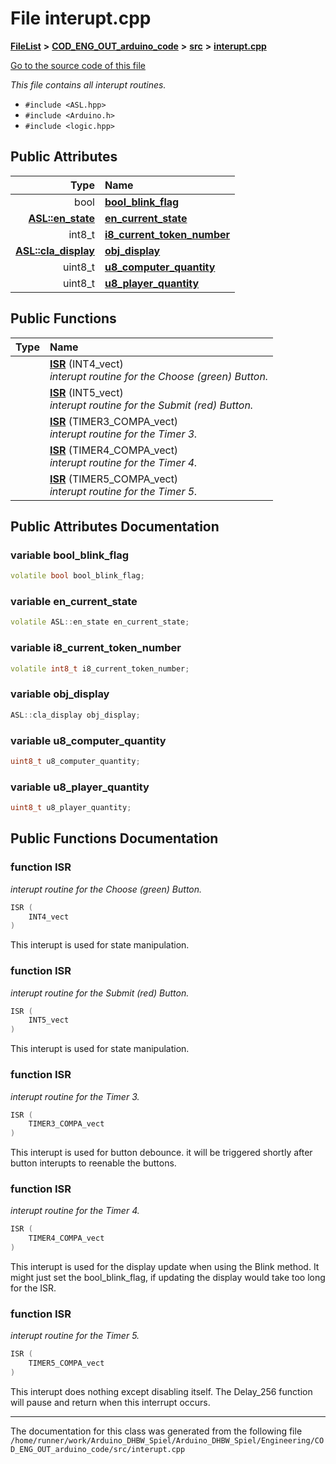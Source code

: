 

# File interupt.cpp



[**FileList**](files.md) **>** [**COD\_ENG\_OUT\_arduino\_code**](dir_e46236678326602fb51a33a9a20e1fb4.md) **>** [**src**](dir_38410eb1dec6281e0e0807d9e6ad57cf.md) **>** [**interupt.cpp**](interupt_8cpp.md)

[Go to the source code of this file](interupt_8cpp_source.md)

_This file contains all interupt routines._ 

* `#include <ASL.hpp>`
* `#include <Arduino.h>`
* `#include <logic.hpp>`





















## Public Attributes

| Type | Name |
| ---: | :--- |
|  bool | [**bool\_blink\_flag**](#variable-bool_blink_flag)  <br> |
|  [**ASL::en\_state**](namespaceASL.md#enum-en_state) | [**en\_current\_state**](#variable-en_current_state)  <br> |
|  int8\_t | [**i8\_current\_token\_number**](#variable-i8_current_token_number)  <br> |
|  [**ASL::cla\_display**](classASL_1_1cla__display.md) | [**obj\_display**](#variable-obj_display)  <br> |
|  uint8\_t | [**u8\_computer\_quantity**](#variable-u8_computer_quantity)  <br> |
|  uint8\_t | [**u8\_player\_quantity**](#variable-u8_player_quantity)  <br> |
















## Public Functions

| Type | Name |
| ---: | :--- |
|   | [**ISR**](#function-isr) (INT4\_vect) <br>_interupt routine for the Choose (green) Button._  |
|   | [**ISR**](#function-isr) (INT5\_vect) <br>_interupt routine for the Submit (red) Button._  |
|   | [**ISR**](#function-isr) (TIMER3\_COMPA\_vect) <br>_interupt routine for the Timer 3._  |
|   | [**ISR**](#function-isr) (TIMER4\_COMPA\_vect) <br>_interupt routine for the Timer 4._  |
|   | [**ISR**](#function-isr) (TIMER5\_COMPA\_vect) <br>_interupt routine for the Timer 5._  |




























## Public Attributes Documentation




### variable bool\_blink\_flag 

```C++
volatile bool bool_blink_flag;
```






### variable en\_current\_state 

```C++
volatile ASL::en_state en_current_state;
```






### variable i8\_current\_token\_number 

```C++
volatile int8_t i8_current_token_number;
```






### variable obj\_display 

```C++
ASL::cla_display obj_display;
```






### variable u8\_computer\_quantity 

```C++
uint8_t u8_computer_quantity;
```






### variable u8\_player\_quantity 

```C++
uint8_t u8_player_quantity;
```



## Public Functions Documentation




### function ISR 

_interupt routine for the Choose (green) Button._ 
```C++
ISR (
    INT4_vect
) 
```



This interupt is used for state manipulation. 


        



### function ISR 

_interupt routine for the Submit (red) Button._ 
```C++
ISR (
    INT5_vect
) 
```



This interupt is used for state manipulation. 


        



### function ISR 

_interupt routine for the Timer 3._ 
```C++
ISR (
    TIMER3_COMPA_vect
) 
```



This interupt is used for button debounce. it will be triggered shortly after button interupts to reenable the buttons. 


        



### function ISR 

_interupt routine for the Timer 4._ 
```C++
ISR (
    TIMER4_COMPA_vect
) 
```



This interupt is used for the display update when using the Blink method. It might just set the bool\_blink\_flag, if updating the display would take too long for the ISR. 


        



### function ISR 

_interupt routine for the Timer 5._ 
```C++
ISR (
    TIMER5_COMPA_vect
) 
```



This interupt does nothing except disabling itself. The Delay\_256 function will pause and return when this interrupt occurs. 


        

------------------------------
The documentation for this class was generated from the following file `/home/runner/work/Arduino_DHBW_Spiel/Arduino_DHBW_Spiel/Engineering/COD_ENG_OUT_arduino_code/src/interupt.cpp`

